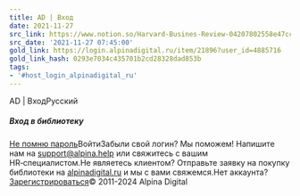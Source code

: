 ```yaml
---
title: AD | Вход
date: 2021-11-27
src_link: https://www.notion.so/Harvard-Busines-Review-04207802558e47ccb93abab449df5dec
src_date: '2021-11-27 07:45:00'
gold_link: https://login.alpinadigital.ru/item/21896?user_id=4885716
gold_link_hash: 0293e7034c435701b2cd28328dad853b
tags:
- '#host_login_alpinadigital_ru'
---
```



AD | ВходРусский

##### Вход в библиотеку

[Не помню пароль](/restore)ВойтиЗабыли свой логин? Мы поможем! Напишите нам на [support@alpina.help](mailto:support@alpina.help) или свяжитесь с вашим HR‑специалистом.Не являетесь клиентом? Отправьте заявку на покупку библиотеки на [alpinadigital.ru](https://alpinadigital.ru) и мы с вами свяжемся.Нет аккаунта? [Зарегистрироваться](/registration)© 2011-2024 Alpina Digital